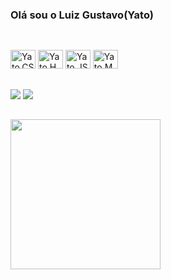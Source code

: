 ### Olá sou o Luiz Gustavo(Yato)

##

<div style="display: inline_block"><br>
  <img aligin="center" alt="Yato.CSS" height="30" width="40 "src="https://cdn.jsdelivr.net/gh/devicons/devicon/icons/css3/css3-plain-wordmark.svg" />
  <img aligin="center" alt="Yato.HTML" height="30" width="40" src="https://cdn.jsdelivr.net/gh/devicons/devicon/icons/html5/html5-plain-wordmark.svg" />
  <img aligin="center" alt="Yato.JS" height="30" width="40" src="https://cdn.jsdelivr.net/gh/devicons/devicon/icons/javascript/javascript-plain.svg" />
  <img aligin="center" alt="Yato.MySQL" height="30" width="40" src="https://cdn.jsdelivr.net/gh/devicons/devicon/icons/mysql/mysql-original-wordmark.svg" />
</div>

##

<div>
  <a href="https://www.linkedin.com/in/luiz-gustavo-da-silva-aab547222" target="_blank"><img src="https://img.shields.io/badge/-LinkedIn-%230077B5?style=for-the-badge&logo=linkedin&logoColor=white" target="_blank"></a> 
  <a href = "mailto:yatodev098@gmail.com"><img src="https://img.shields.io/badge/-Gmail-%23333?style=for-the-badge&logo=gmail&logoColor=white" target="_blank"></a>
</div>

##

<img height='240em' src='https://github-readme-streak-stats.herokuapp.com?user=Yato0v&theme=midnight-purple&border_radius=10'/>
